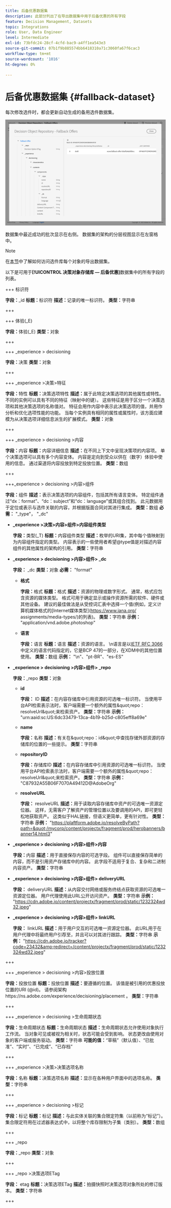 ```yaml
---
title: 后备优惠数据集
description: 此部分列出了在导出数据集中用于后备优惠的所有字段
feature: Decision Management, Datasets
topic: Integrations
role: User, Data Engineer
level: Intermediate
exl-id: 73bfdc24-28cf-4cfd-bac9-a4ff1ea543e3
source-git-commit: 07b1f9b885574bb6418310a71c3060fa67f6cac3
workflow-type: tm+mt
source-wordcount: '1016'
ht-degree: 0%

---
```


# 后备优惠数据集 {#fallback-dataset}

每次修改选件时，都会更新自动生成的备用选件数据集。

![](../assets/dataset-fallback.png)

数据集中最近成功的批次显示在右侧。 数据集的架构的分层视图显示在左窗格中。

>[!NOTE]
>
>在[本节](../export-catalog/access-dataset.md)中了解如何访问选件库每个对象的导出数据集。

以下是可用于&#x200B;**[!UICONTROL 决策对象存储库 — 后备优惠]**&#x200B;数据集中的所有字段的列表。

+++ 标识符

**字段：**&#x200B;_id
**标题：**&#x200B;标识符
**描述：**&#x200B;记录的唯一标识符。
**类型：**&#x200B;字符串

+++

+++ 体验(_E)

**字段：**&#x200B;体验(_E)
**类型：**&#x200B;对象

+++

+++ _experience > decisioning

**字段：**&#x200B;决策
**类型：**&#x200B;对象

+++

+++ _experience >决策>特征

**字段：**&#x200B;特性
**标题：**&#x200B;决策选项特性
**描述：**&#x200B;属于此特定决策选项的其他属性或特性。 不同的实例可以具有不同的特征（映射中的键）。 这些特征是用于区分一个决策选项和其他决策选项的名称值对。 特征会用作内容中表示此决策选项的值，并用作分析和优化选项性能的功能。 当每个实例具有相同的属性或属性时，该方面应建模为从决策选项详细信息派生的扩展模式。
**类型：**&#x200B;对象

+++

<!--Field under Characteristics without title = additionalProperties? Desc = Value of the property. Type: string-->

+++ _experience > decisioning >内容

**字段：**&#x200B;内容
**标题：**&#x200B;内容详细信息
**描述：**&#x200B;在不同上下文中呈现决策项的内容项。 单个决策选项可以具有多个内容变体。 内容是定向到受众以供在（数字）体验中使用的信息。 通过渠道将内容投放到特定投放位置。
**类型：**&#x200B;数组

+++

+++_experience > decisioning >内容>组件

**字段：**&#x200B;组件
**描述：**&#x200B;表示决策选项的内容组件，包括其所有语言变体。 特定组件通过“dx：format”、“dc：subject”和“dc：language”或其组合找到。 此元数据用于定位或表示与选件关联的内容，并根据版面合同对其进行集成。
**类型：**&#x200B;数组
**必需：** &quot;_type&quot;， &quot;_dc&quot; <!--TBC?-->

* **_experience >决策>内容>组件>内容组件类型**

  **字段：**&#x200B;类型(_T)
  **标题：**&#x200B;内容组件类型
  **描述：**&#x200B;枚举的URI集，其中每个值映射到为内容组件指定的类型。 内容表示的一些使用者希望@type值是对描述内容组件的其他属性的架构的引用。
  **类型：**&#x200B;字符串

* **_experience > decisioning >内容>组件> _dc**

  **字段：** _dc
  **类型：**&#x200B;对象
  **必需：** &quot;format&quot;

   * **格式**

     **字段：**&#x200B;格式
     **标题：**&#x200B;格式
     **描述：**&#x200B;资源的物理或数字形式。 通常，格式应包含资源的媒体类型。 格式可用于确定显示或操作资源所需的软件、硬件或其他设备。 建议的最佳做法是从受控词汇表中选择一个值(例如，定义计算机媒体格式的[Internet媒体类型](https://www.iana.org/ assignments/media-types/)的列表)。
     **类型：**&#x200B;字符串
     **示例：** &quot;application/vnd.adobe.photoshop&quot;

   * **语言**

     **字段：**&#x200B;语言
     **标题：**&#x200B;语言
     **描述：**&#x200B;资源的语言。 \n语言是以[IETF RFC 3066](https://www.ietf.org/rfc/rfc3066.txt)中定义的语言代码指定的，它是BCP 47的一部分，在XDM中的其他位置使用。
     **类型：**&#x200B;数组
     **示例：** &quot;\n&quot;、&quot;pt-BR&quot;、&quot;es-ES&quot;

* **_experience > decisioning >内容>组件> _repo**

  **字段：**&#x200B;_repo
  **类型：**&#x200B;对象

   * **id**

     **字段：** ID
     **描述：**&#x200B;在内容存储库中引用资源的可选唯一标识符。 当使用平台API检索表示法时，客户端需要一个额外的属性\&quot;repo：resolveUrl\&quot;来检索资产。
     **类型：**&#x200B;字符串
     **示例：** &quot;urn:aaid:sc:US:6dc33479-13ca-4b19-b25d-c805eff8a69e&quot;

   * **name**

     **字段：**&#x200B;名称
     **描述：**&#x200B;有关在\&quot;repo：id\&quot;中查找存储外部资源的存储库的位置的一些提示。
     **类型：**&#x200B;字符串

   * **repositoryID**

     **字段：**&#x200B;存储库ID
     **描述：**&#x200B;在内容存储库中引用资源的可选唯一标识符。 当使用平台API检索表示法时，客户端需要一个额外的属性\&quot;repo：resolveUrl\&quot;来检索资产。
     **类型：**&#x200B;字符串
     **示例：** &quot;C87932A55B06F7070A49412D@AdobeOrg&quot;

   * **resolveURL**

     **字段：** resolveURL
     **描述：**&#x200B;用于读取内容存储库中资产的可选唯一资源定位器。 这样，无需客户了解资产的管理位置以及要调用的API，即可更轻松地获取资产。 这类似于HAL链接，但语义更简单，更有针对性。
     **类型：**&#x200B;字符串
     **示例：** &quot;https://plaftform.adobe.io/resolveByPath?path=&quot;/mycorp/content/projectx/fragment/prod/herobanners/banner14.html3&quot;

* **_experience > decisioning >内容>组件>内容**

  **字段：**&#x200B;内容
  **描述：**&#x200B;用于直接保存内容的可选字段。 组件可以直接保存简单的内容，而不是引用资产存储库中的内容。 此字段不适用于复合、复杂和二进制内容资产。
  **类型：**&#x200B;字符串

* **_experience > decisioning >内容>组件> deliveryURL**

  **字段：** deliveryURL
  **描述：**&#x200B;从内容交付网络或服务终结点获取资源的可选唯一资源定位器。 用户代理使用此URL公开访问资产。
  **类型：**&#x200B;字符串
  **示例：** &quot;https://cdn.adobe.io/content/projectx/fragment/prod/static/1232324wd32.jpeg&quot;

* **_experience > decisioning >内容>组件> linkURL**

  **字段：** linkURL
  **描述：**&#x200B;用于用户交互的可选唯一资源定位器。 此URL用于在用户代理中将最终用户引荐至，并且可以对其进行跟踪。
  **类型：**&#x200B;字符串
  **示例：** &quot;https://cdn.adobe.io/tracker?code=23432&amp;redirect=/content/projectx/fragment/prod/static/1232324wd32.jpeg&quot;

+++

+++ _experience > decisioning >内容>投放位置

**字段：**&#x200B;投放位置
**标题：**&#x200B;投放位置
**描述：**&#x200B;要遵循的位置。 该值是被引用的优惠投放位置的URI (@id)。 请参阅架构https://ns.adobe.com/experience/decisioning/placement 。
**类型：**&#x200B;字符串

+++

+++ _experience > decisioning >生命周期状态

**字段：**&#x200B;生命周期状态
**标题：**&#x200B;生命周期状态
**描述：**&#x200B;生命周期状态允许使用对象执行工作流。 当对象可见或被视为相关时，状态可能会受到影响。 状态更改由使用对象的客户端或服务驱动。
**类型：**&#x200B;字符串
**可能的值：**“草稿”（默认值）、“已批准”、“实时”、“已完成”、“已存档”

+++

+++ _experience >决策>决策选项名称

**字段：**&#x200B;名称
**标题：**&#x200B;决策选项名称
**描述：**&#x200B;显示在各种用户界面中的选项名称。
**类型：**&#x200B;字符串

+++

+++ _experience > decisioning >标记

**字段：**&#x200B;标记
**标题：**&#x200B;标记
**描述：**&#x200B;与此实体关联的集合限定符集（以前称为“标记”）。 集合限定符用在过滤器表达式中，以将整个库存限制为子集（类别）。
**类型：**&#x200B;数组

+++

<!--Field without name under collection qualifiers: Description: An identifier of a collection qualifier object. The value is the @id of the collection qualifier that is referenced. See tag schema: https://ns.adobe.com/experience/decisioning/tag. Type: string-->

+++ _repo

**字段：**&#x200B;_repo
**类型：**&#x200B;对象

+++

+++ _repo >决策选项ETag

**字段：** etag
**标题：**&#x200B;决策选项ETag
**描述：**&#x200B;拍摄快照时决策选项对象所处的修订版本。
**类型：**&#x200B;字符串

+++
